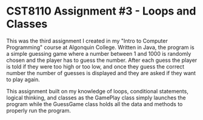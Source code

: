# CST8110 Assignment #3 - Loops and Classes
This was the third assignment I created in my "Intro to Computer Programming" course at Algonquin College. Written in Java, the program is a simple guessing game where a number between 1 and 1000 is randomly chosen and the player has to guess the number. After each guess the player is told if they were too high or too low, and once they guess the correct number the number of guesses is displayed and they are asked if they want to play again.

This assignment built on my knowledge of loops, conditional statements, logical thinking, and classes as the GamePlay class simply launches the program while the GuessGame class holds all the data and methods to properly run the program.
